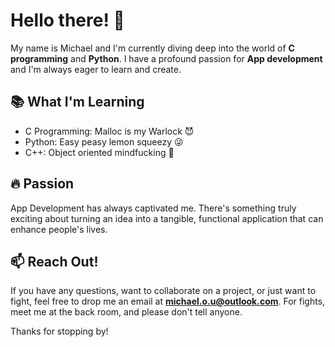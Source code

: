 # Hello there! 👋

My name is Michael and I'm currently diving deep into the world of **C programming** and **Python**. I have a profound passion for **App development** and I'm always eager to learn and create.

## 📚 What I'm Learning
- C Programming: Malloc is my Warlock 😈
- Python: Easy peasy lemon squeezy 😜
- C++: Object oriented mindfucking 🥴

## 🔥 Passion
App Development has always captivated me. There's something truly exciting about turning an idea into a tangible, functional application that can enhance people's lives.

## 📫 Reach Out!
If you have any questions, want to collaborate on a project, or just want to fight, feel free to drop me an email at **michael.o.u@outlook.com**.
For fights, meet me at the back room, and please don't tell anyone.

Thanks for stopping by!


<!---
MichaelUgwuO/MichaelUgwuO is a ✨ special ✨ repository because its `README.md` (this file) appears on your GitHub profile.
You can click the Preview link to take a look at your changes.
--->
